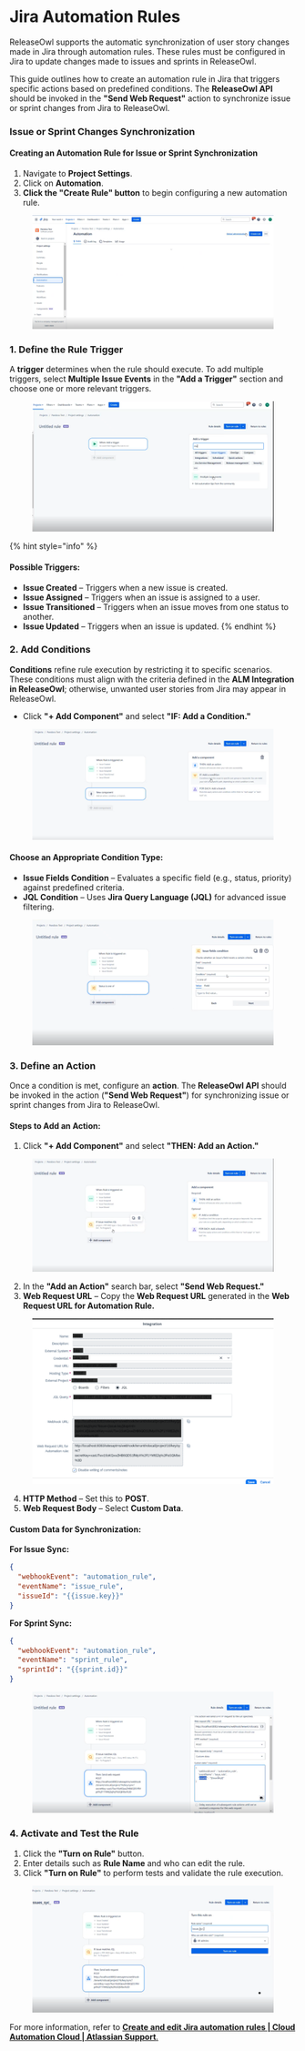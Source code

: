 # Jira Automation Rules

ReleaseOwl supports the automatic synchronization of user story changes made in Jira through automation rules. These rules must be configured in Jira to update changes made to issues and sprints in ReleaseOwl.

This guide outlines how to create an automation rule in Jira that triggers specific actions based on predefined conditions. The **ReleaseOwl API** should be invoked in the **"Send Web Request"** action to synchronize issue or sprint changes from Jira to ReleaseOwl.

### **Issue or Sprint Changes Synchronization**

#### **Creating an Automation Rule for Issue or Sprint Synchronization**

1. Navigate to **Project Settings**.
2. Click on **Automation**.
3. **Click the "Create Rule" button** to begin configuring a new automation rule.

<figure><img src="../../.gitbook/assets/image (828).png" alt=""><figcaption></figcaption></figure>

### **1. Define the Rule Trigger**

A **trigger** determines when the rule should execute. To add multiple triggers, select **Multiple Issue Events** in the **"Add a Trigger"** section and choose one or more relevant triggers.

<figure><img src="../../.gitbook/assets/image (829).png" alt=""><figcaption></figcaption></figure>

{% hint style="info" %}
#### **Possible Triggers:**

* **Issue Created** – Triggers when a new issue is created.
* **Issue Assigned** – Triggers when an issue is assigned to a user.
* **Issue Transitioned** – Triggers when an issue moves from one status to another.
* **Issue Updated** – Triggers when an issue is updated.
{% endhint %}

### **2. Add Conditions**

**Conditions** refine rule execution by restricting it to specific scenarios. These conditions must align with the criteria defined in the **ALM Integration in ReleaseOwl**; otherwise, unwanted user stories from Jira may appear in ReleaseOwl.

* Click **"+ Add Component"** and select **"IF: Add a Condition."**

<figure><img src="../../.gitbook/assets/image (830).png" alt=""><figcaption></figcaption></figure>

#### **Choose an Appropriate Condition Type:**

* **Issue Fields Condition** – Evaluates a specific field (e.g., status, priority) against predefined criteria.
* **JQL Condition** – Uses **Jira Query Language (JQL)** for advanced issue filtering.

<figure><img src="../../.gitbook/assets/image (831).png" alt=""><figcaption></figcaption></figure>

### **3. Define an Action**

Once a condition is met, configure an **action**. The **ReleaseOwl API** should be invoked in the action (**"Send Web Request"**) for synchronizing issue or sprint changes from Jira to ReleaseOwl.

#### **Steps to Add an Action:**

1. Click **"+ Add Component"** and select **"THEN: Add an Action."**

<figure><img src="../../.gitbook/assets/image (832).png" alt=""><figcaption></figcaption></figure>

2. In the **"Add an Action"** search bar, select **"Send Web Request."**
3. **Web Request URL** – Copy the **Web Request URL** generated in the **Web Request URL for Automation Rule.**

<figure><img src="../../.gitbook/assets/image (1082).png" alt=""><figcaption></figcaption></figure>

4. **HTTP Method** – Set this to **POST**.
5. **Web Request Body** – Select **Custom Data**.

#### **Custom Data for Synchronization:**

**For Issue Sync:**

```json
{
  "webhookEvent": "automation_rule",
  "eventName": "issue_rule",
  "issueId": "{{issue.key}}"
}
```

**For Sprint Sync:**

```json
{
  "webhookEvent": "automation_rule",
  "eventName": "sprint_rule",
  "sprintId": "{{sprint.id}}"
}
```

<figure><img src="../../.gitbook/assets/image (833).png" alt=""><figcaption></figcaption></figure>

### **4. Activate and Test the Rule**

1. Click the **"Turn on Rule"** button.
2. Enter details such as **Rule Name** and who can edit the rule.
3. Click **"Turn on Rule"** to perform tests and validate the rule execution.

<figure><img src="../../.gitbook/assets/image (834).png" alt=""><figcaption></figcaption></figure>

For more information, refer to [**Create and edit Jira automation rules | Cloud Automation Cloud | Atlassian Support**.](https://support.atlassian.com/cloud-automation/docs/create-and-edit-jira-automation-rules/)
